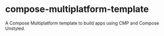 # compose-multiplatform-template
A Compose Multiplatform template to build apps using CMP and Compose Unstyled.
